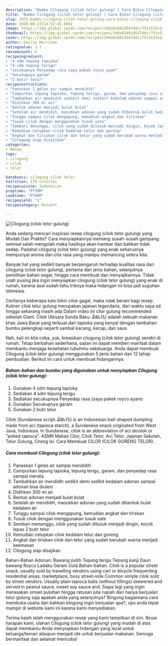 ```yaml
---
description: "Bumbu Cilogung (cilok telor gulung) | Cara Bikin Cilogung (cilok telor gulung) Yang Lezat"
title: "Bumbu Cilogung (cilok telor gulung) | Cara Bikin Cilogung (cilok telor gulung) Yang Lezat"
slug: 1072-bumbu-cilogung-cilok-telor-gulung-cara-bikin-cilogung-cilok-telor-gulung-yang-lezat
date: 2020-08-23T14:52:45.805Z
image: https://img-global.cpcdn.com/recipes/29da81681d547ddc/751x532cq70/cilogung-cilok-telor-gulung-foto-resep-utama.jpg
thumbnail: https://img-global.cpcdn.com/recipes/29da81681d547ddc/751x532cq70/cilogung-cilok-telor-gulung-foto-resep-utama.jpg
cover: https://img-global.cpcdn.com/recipes/29da81681d547ddc/751x532cq70/cilogung-cilok-telor-gulung-foto-resep-utama.jpg
author: Emilie Morrison
ratingvalue: 3.7
reviewcount: 6
recipeingredient:
- "4 sdm tepung tapioka"
- "4 sdm tepung terigu"
- "secukupnya Penyedap rasa saya pakek royco ayam"
- "Secukupnya garam"
- "2 butir telur"
recipeinstructions:
- "Panaskan 1 gelas air sampai mendidih"
- "Campurkan tepung tapioka, tepung terigu, garam, dan penyedap rasa sampai merata."
- "Tambahkan air mendidih sedikit demi sedikit kedalam adonan sampai adonan bisa diuleni"
- "Didihkan 300 ml air"
- "Bentuk adonan menjadi bulat bulat"
- "Setelah air mendidih, masukkan adonan yang sudah dibentuk bulat kedalam air"
- "Tunggu sampai cilok mengapung, kemudian angkat dan tiriskan"
- "Tusuk cilok dengan menggunakan tusuk sate"
- "Sembari menunggu, cilok yang sudah ditusuk menjadi dingin, kocok lepas 2 butir telur"
- "Kemudian celupkan cilok kedalam telur dan goreng"
- "Angkat dan tiriskan cilok dan telur yang sudah berubah warna menjadi keemasan"
- "Cilogung siap disajikan"
categories:
- Resep
tags:
- cilogung
- cilok
- telor

katakunci: cilogung cilok telor 
nutrition: 170 calories
recipecuisine: Indonesian
preptime: "PT39M"
cooktime: "PT60M"
recipeyield: "1"
recipecategory: Dessert

---
```



![Cilogung (cilok telor gulung)](https://img-global.cpcdn.com/recipes/29da81681d547ddc/751x532cq70/cilogung-cilok-telor-gulung-foto-resep-utama.jpg)

Anda sedang mencari inspirasi resep cilogung (cilok telor gulung) yang Mudah Dan Praktis? Cara menyiapkannya memang susah-susah gampang. semisal salah mengolah maka hasilnya akan hambar dan bahkan tidak sedap. Padahal cilogung (cilok telor gulung) yang enak seharusnya mempunyai aroma dan cita rasa yang mampu memancing selera kita.

Banyak hal yang sedikit banyak berpengaruh terhadap kualitas rasa dari cilogung (cilok telor gulung), pertama dari jenis bahan, selanjutnya pemilihan bahan segar, hingga cara membuat dan menyajikannya. Tidak usah pusing jika ingin menyiapkan cilogung (cilok telor gulung) yang enak di rumah, karena asal sudah tahu triknya maka hidangan ini bisa jadi suguhan istimewa.

Ceritanya beberapa kalo bikin cilok gagal, maka ndak berani bagi resep. Kuliner cilok telur gulung merupakan jajanan legendaris, dari waktu saya sd hingga sekarang masih ada Dalam video ini cilor gulung recommended sebelah Giant. Cilok (Aksara Sunda Baku: ᮎᮤᮜᮧᮊ᮪) adalah sebuah makanan khas Jawa Barat yang terbuat dari tapioka yang kenyal dengan tambahan bumbu pelengkap seperti sambal kacang, kecap, dan saus.


Nah, kali ini kita coba, yuk, kreasikan cilogung (cilok telor gulung) sendiri di rumah. Tetap berbahan sederhana, sajian ini dapat memberi manfaat dalam membantu menjaga kesehatan tubuhmu sekeluarga. Anda dapat membuat Cilogung (cilok telor gulung) menggunakan 5 jenis bahan dan 12 tahap pembuatan. Berikut ini cara untuk membuat hidangannya.

<!--inarticleads1-->

##### Bahan-bahan dan bumbu yang digunakan untuk menyiapkan Cilogung (cilok telor gulung):

1. Gunakan 4 sdm tepung tapioka
1. Sediakan 4 sdm tepung terigu
1. Sediakan secukupnya Penyedap rasa (saya pakek royco ayam)
1. Gunakan Secukupnya garam
1. Gunakan 2 butir telur


Cilok (Sundanese script: ᮎᮤᮜᮧᮊ᮪) is an Indonesian ball-shaped dumpling made from aci (tapioca starch), a Sundanese snack originated from West Java, Indonesia. In Sundanese, cilok is an abbreviation of aci dicolok or &#34;poked tapioca&#34;. ASMR Makan Cilor, Cilok Telor, Aci Telor, Jajanan Sekolah, Telur Gulung, Cireng Isi. Cara Membuat CILOR (CILOK GORENG TELOR). 

<!--inarticleads2-->

##### Cara membuat Cilogung (cilok telor gulung):

1. Panaskan 1 gelas air sampai mendidih
1. Campurkan tepung tapioka, tepung terigu, garam, dan penyedap rasa sampai merata.
1. Tambahkan air mendidih sedikit demi sedikit kedalam adonan sampai adonan bisa diuleni
1. Didihkan 300 ml air
1. Bentuk adonan menjadi bulat bulat
1. Setelah air mendidih, masukkan adonan yang sudah dibentuk bulat kedalam air
1. Tunggu sampai cilok mengapung, kemudian angkat dan tiriskan
1. Tusuk cilok dengan menggunakan tusuk sate
1. Sembari menunggu, cilok yang sudah ditusuk menjadi dingin, kocok lepas 2 butir telur
1. Kemudian celupkan cilok kedalam telur dan goreng
1. Angkat dan tiriskan cilok dan telur yang sudah berubah warna menjadi keemasan
1. Cilogung siap disajikan


Bahan-Bahan Adonan: Bawang putih Tepung terigu Tepung kanji Daun bawang Royco Ladaku Garam Gula Bahan-bahan. Cilok is a popular street snack, usually sold by travelling vendors using cart or bicycle frequenting residential areas, marketplace, busy street-side Common simple cilok sold by street vendors. Usually plain tapioca balls (without fillings) skewered and served in peanut sauce, sweet soy sauce and. Siapa lagi yang ingin merasakan omset puluhan hingga ratusan juta rupiah dari hanya berjualan telur gulung saja apakah anda yang selanjutnya? Bingung bagaimana cara membuka usaha dan bahkan bingung ingin berjualan apa?, ups anda tepat mampir di website kami ini karena kami menyediakan. 

Terima kasih telah menggunakan resep yang kami tampilkan di sini. Besar harapan kami, olahan Cilogung (cilok telor gulung) yang mudah di atas dapat membantu Anda menyiapkan hidangan yang lezat untuk keluarga/teman ataupun menjadi ide untuk berjualan makanan. Semoga bermanfaat dan selamat mencoba!

